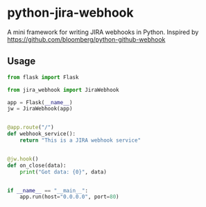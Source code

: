 # python-jira-webhook
A mini framework for writing JIRA webhooks in Python. Inspired by https://github.com/bloomberg/python-github-webhook

## Usage

```python
from flask import Flask

from jira_webhook import JiraWebhook

app = Flask(__name__)
jw = JiraWebhook(app)


@app.route("/")
def webhook_service():
    return "This is a JIRA webhook service"


@jw.hook()
def on_close(data):
    print("Got data: {0}", data)


if __name__ == "__main__":
    app.run(host="0.0.0.0", port=80)
```
